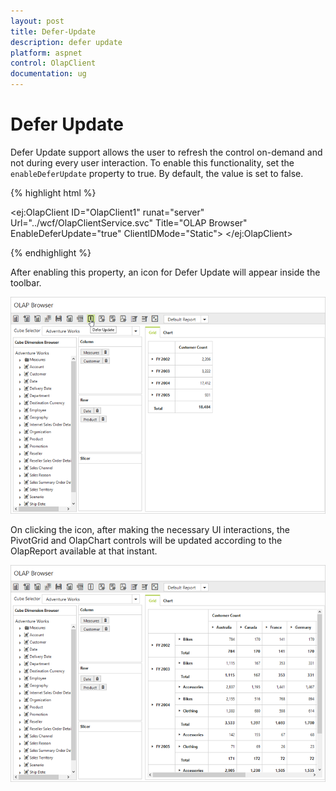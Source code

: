 ```yaml
---
layout: post
title: Defer-Update
description: defer update
platform: aspnet
control: OlapClient
documentation: ug
---
```


# Defer Update

Defer Update support allows the user to refresh the control on-demand and not during every user interaction. To enable this functionality, set the `enableDeferUpdate` property to true. By default, the value is set to false.

{% highlight html %}

   <ej:OlapClient ID="OlapClient1" runat="server" Url="../wcf/OlapClientService.svc" Title="OLAP Browser" EnableDeferUpdate="true" ClientIDMode="Static"> </ej:OlapClient>

{% endhighlight %}

After enabling this property, an icon for Defer Update will appear inside the toolbar.

![](Defer-Update_images/deferupdate.png) 

On clicking the icon, after making the necessary UI interactions, the PivotGrid and OlapChart controls will be updated according to the OlapReport available at that instant.

![](Defer-Update_images/deferupdate1.png) 


